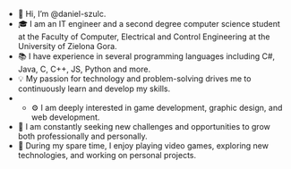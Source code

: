 - 👋 Hi, I’m @daniel-szulc.
- 🎓 I am an IT engineer and a second degree computer science student at the Faculty of Computer, Electrical and Control Engineering at the University of Zielona Gora.
- 📚 I have experience in several programming languages including C#, Java, C, C++, JS, Python and more.
- 💡 My passion for technology and problem-solving drives me to continuously learn and develop my skills.
- - ⚙ I am deeply interested in game development, graphic design, and web development.
- 🚀 I am constantly seeking new challenges and opportunities to grow both professionally and personally.
- 🌱 During my spare time, I enjoy playing video games, exploring new technologies, and working on personal projects.
